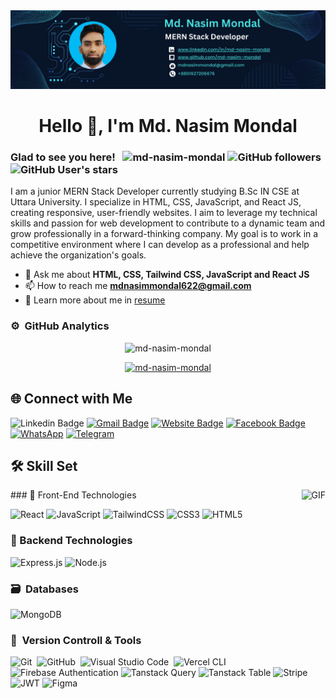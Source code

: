 <!--<img src="https://i.ibb.co/x6mdZHx/Navy-Blue-Geometric-Technology-Linked-In-Banner-Final.png" alt="Header Image"/>-->
<img src="Navy Blue Geometric Technology LinkedIn Banner (1).png" alt="Navy-Blue-Geometric-Technology-Linked-In-Banner-1" border="0">
<h1 align="center">Hello 👋, I'm Md. Nasim Mondal</h1>
<h3 align="center" ></h3></h3>

### Glad to see you here! &nbsp; <img src="https://komarev.com/ghpvc/?username=md-nasim-mondal&label=Profile%20views&color=0e75b6&style=flat" alt="md-nasim-mondal" /> ![GitHub followers](https://img.shields.io/github/followers/md-nasim-mondal) ![GitHub User's stars](https://img.shields.io/github/stars/md-nasim-mondal)

I am a junior MERN Stack Developer currently studying B.Sc IN CSE at Uttara University. I specialize in HTML, CSS, JavaScript, and React JS, creating responsive, user-friendly websites. I aim to leverage my technical skills and passion for web development to contribute to a dynamic team and grow professionally in a forward-thinking company. My goal is to work in a competitive environment where I can develop as a professional and help achieve the organization&apos;s goals.

<!--<p align="left"> <a href="https://github.com/ryo-ma/github-profile-trophy"><img src="https://github-profile-trophy.vercel.app/?username=md-nasim-mondal" alt="md-nasim-mondal" /></a> </p>-->

- 💬 Ask me about **HTML, CSS, Tailwind CSS, JavaScript and React JS**
- 📫 How to reach me **mdnasimmondal622@gmail.com**
- 📄 Learn more about me in [resume](https://drive.google.com/file/d/1sTZr36o1IEOwKRYUAsDVpjXF4LMXtvEt/view?usp=sharing)

### ⚙️ &nbsp;GitHub Analytics
<p align="center">
  <img height="180em" src="https://github-readme-stats.vercel.app/api/top-langs?username=md-nasim-mondal&show_icons=true&locale=en&layout=compact" alt="md-nasim-mondal"/>
</p>
<p align="center">
<!--   <a href="https://github.com/md-nasim-mondal" align="left">
    <img height="180em" width="400em" src="https://github-readme-stats.vercel.app/api?username=md-nasim-mondal&show_icons=true&locale=en" alt="md-nasim-mondal"/>
  </a> -->
  <a href="https://github.com/md-nasim-mondal" align="right">
    <img height="180em" width="420em" src="https://github-readme-streak-stats.herokuapp.com/?user=md-nasim-mondal&" alt="md-nasim-mondal"/>
  </a>
</p>


## 🌐 Connect with Me

![Linkedin Badge](https://img.shields.io/badge/LinkedIn-blue?style=flat&logo=linkedin&labelColor=blue&link=https://www.linkedin.com/in/md-nasim-mondal)
[![Gmail Badge](https://img.shields.io/badge/Gmail-red?style=flat-square&logo=Gmail&logoColor=white&link=mailto:mdnasimmondal622@gmail.com)](mailto:mdnasimmondal622@gmail.com) 
[![Website Badge](https://img.shields.io/badge/-Website-47CCCC?style=flat&logo=Google-Chrome&logoColor=white&link=https://md-nasim-mondal-portfolio1.netlify.app)](https://md-nasim-mondal-portfolio1.netlify.app) 
[![Facebook Badge](https://img.shields.io/badge/-Facebook-1877f2?style=flat&logo=facebook&logoColor=white&link=https://facebook.com/md.nasim.mondal.737)](https://facebook.com/md.nasim.mondal.737)
[![WhatsApp](https://img.shields.io/badge/WhatsApp-25D366?style=flat-square&logo=whatsapp&logoColor=white)](https://wa.me/+8801627206676)
[![Telegram](https://img.shields.io/badge/Telegram-2CA5E0?style=flat-square&logo=telegram&logoColor=white)](https://t.me/mdnasimmondal)
<!-- [![Twitter Badge](https://img.shields.io/badge/-Twitter-1ca0f1?style=flat&labelColor=1ca0f1&logo=twitter&logoColor=white&link=https://twitter.com/md-nasim-mondal)](https://twitter.com/md-nasim-mondal)
[![Instagram Badge](https://img.shields.io/badge/-Instagram-E4405F?style=flat&logo=instagram&logoColor=white&link=https://instagram.com/m.a.n.u.m.a.n.o.j/)](https://instagram.com/m.a.n.u.m.a.n.o.j) -->

## 🛠️ Skill Set
<div>
<img align="right" alt="GIF" src="https://i.pinimg.com/originals/e4/26/70/e426702edf874b181aced1e2fa5c6cde.gif" />
</div>
### 🎨 Front-End Technologies

![React](https://img.shields.io/badge/react-%2320232a.svg?style=for-the-badge&logo=react&logoColor=%2361DAFB)
![JavaScript](https://img.shields.io/badge/javascript-%23323330.svg?style=for-the-badge&logo=javascript&logoColor=%23F7DF1E)
![TailwindCSS](https://img.shields.io/badge/tailwindcss-%2338B2AC.svg?style=for-the-badge&logo=tailwind-css&logoColor=white)
![CSS3](https://img.shields.io/badge/css3-%231572B6.svg?style=for-the-badge&logo=css3&logoColor=white)
![HTML5](https://img.shields.io/badge/html5-%23E34F26.svg?style=for-the-badge&logo=html5&logoColor=white)
<!--![TypeScript](https://img.shields.io/badge/typescript-%23007ACC.svg?style=for-the-badge&logo=typescript&logoColor=white)-->
<!--![SASS](https://img.shields.io/badge/sass-%23CC6699.svg?style=for-the-badge&logo=sass&logoColor=white)-->
<!-- ![Next.js](https://img.shields.io/badge/Next.js-%23000000.svg?style=for-the-badge&logo=next.js) -->

<!-- <img alt="Night Coding" src="https://raw.githubusercontent.com/AVS1508/AVS1508/master/assets/Night-Coding.gif" align="right"/> -->

### 🔧 Backend Technologies

![Express.js](https://img.shields.io/badge/express.js-%23404d59.svg?style=for-the-badge&logo=express&logoColor=%2361DAFB)
![Node.js](https://img.shields.io/badge/node.js-6DA55F?style=for-the-badge&logo=node.js&logoColor=white)
<!--![MongoDB](https://img.shields.io/badge/MongoDB-%234ea94b.svg?style=for-the-badge&logo=mongodb&logoColor=white)
![Mongoose](https://img.shields.io/badge/mongoose-%23880000.svg?style=for-the-badge&logo=mongoose&logoColor=white) -->

### 🗃 &nbsp;Databases

![MongoDB](https://img.shields.io/badge/MongoDB-%234ea94b.svg?style=for-the-badge&logo=mongodb&logoColor=white)&nbsp;


### 🧰 &nbsp;Version Controll & Tools 

![Git](https://img.shields.io/badge/git-%23F05033.svg?style=for-the-badge&logo=git&logoColor=white)&nbsp;
![GitHub](https://img.shields.io/badge/github-%23121011.svg?style=for-the-badge&logo=github&logoColor=white)&nbsp;
![Visual Studio Code](https://img.shields.io/badge/Visual%20Studio%20Code-0078d7.svg?style=for-the-badge&logo=visual-studio-code&logoColor=white)&nbsp;
![Vercel CLI](https://img.shields.io/badge/vercel%20cli-%23000000.svg?style=for-the-badge&logo=vercel&logoColor=white)
![Firebase Authentication](https://img.shields.io/badge/Firebase-Authentication-FFCA28?style=for-the-badge&logo=Firebase&logoColor=white&labelColor=dd2c00)
![Tanstack Query](https://img.shields.io/badge/tanstack%20query-%23FF4154.svg?style=for-the-badge&logo=react-query&logoColor=white)
![Tanstack Table](https://img.shields.io/badge/tanstack%20table-%23007ACC.svg?style=for-the-badge&logo=react-table&logoColor=white)
![Stripe](https://img.shields.io/badge/Stripe-%231e1e1e.svg?style=for-the-badge&logo=stripe&logoColor=%2364C4ED)
![JWT](https://img.shields.io/badge/JWT-black?style=for-the-badge&logo=JSON%20web%20tokens)
![Figma](https://img.shields.io/badge/Figma-F24E1E?style=for-the-badge&logo=figma&logoColor=white)
<!--![VS Code](https://img.shields.io/badge/VS%20Code-007ACC?style=for-the-badge&logo=visual-studio-code&logoColor=white)-->
